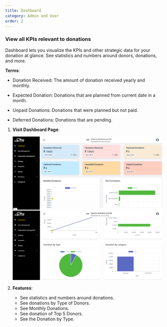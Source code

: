 ```yaml
---
title: Dashboard
category: Admin and User
order: 2
---
```

### View all KPIs relevant to donations

Dashboard lets you visualize the KPIs and other strategic data for your donation at glance. 
See statistics and numbers around donors, donations, and more. 

 **Terms**:  

* Donation Received: The amount of donation received yearly and monthly. 

* Expected Donation: Donations that are planned from current date in a month. 

* Unpaid Donations: Donations that were planned but not paid. 

* Deferred Donations: Donations that are pending. 

  
    
1. **Visit Dashboard Page**:

    ![SMTP_Page](../../images/gokarma_dashboard1.png)
    ![SMTP_Page](../../images/gokarma_dashboard2.png)


2. **Features**:

    * See statistics and numbers around donations.
    * See donations by Type of Donors.
    * See Monthly Donations.
    * See donation of Top 5 Donors.
    * See the Donation by Type. 